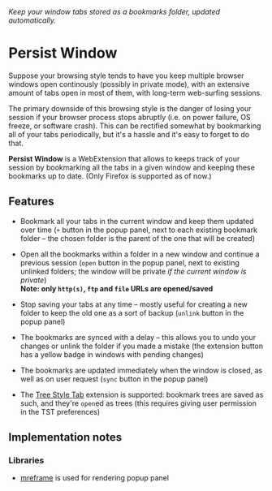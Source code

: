 _Keep your window tabs stored as a bookmarks folder, updated automatically._

# Persist Window

Suppose your browsing style tends to have you keep multiple browser windows open
continously (possibly in private mode), with an extensive amount of tabs open in
most of them, with long-term web-surfing sessions.

The primary downside of this browsing style is the danger of losing your session
if your browser process stops abruptly (i.e. on power failure, OS freeze, or
software crash). This can be rectified somewhat by bookmarking all of your tabs
periodically, but it's a hassle and it's easy to forget to do that.

**Persist Window** is a WebExtension that allows to keeps track of your session
by bookmarking all the tabs in a given window and keeping these bookmarks up to
date. (Only Firefox is supported as of now.)

## Features

* Bookmark all your tabs in the current window and keep them updated over time
  (`+` button in the popup panel, next to each existing bookmark folder – the
  chosen folder is the parent of the one that will be created)

* Open all the bookmarks within a folder in a new window and continue a previous
  session (`open` button in the popup panel, next to existing unlinked folders;
  the window will be private _if the current window is private_)  
  **Note: only `http(s)`, `ftp` and `file` URLs are opened/saved**

* Stop saving your tabs at any time – mostly useful for creating a new folder to
  keep the old one as a sort of backup (`unlink` button in the popup panel)

* The bookmarks are synced with a delay – this allows you to undo your changes
  or unlink the folder if you made a mistake (the extension button has a yellow
  badge in windows with pending changes)

* The bookmarks are updated immediately when the window is closed, as well as on
  user request (`sync` button in the popup panel)

* The [Tree Style Tab](https://addons.mozilla.org/en-US/firefox/addon/tree-style-tab)
  extension is supported: bookmark trees are saved as such, and they're `open`ed
  as trees (this requires giving user permission in the TST preferences)

## Implementation notes

### Libraries

* [mreframe](https://www.npmjs.com/package/mreframe) is used for rendering popup
  panel
